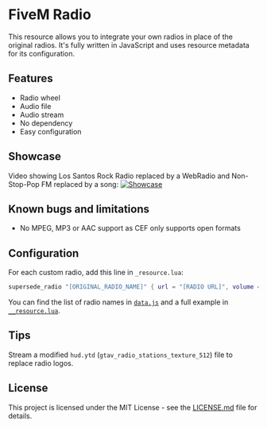 # FiveM Radio

This resource allows you to integrate your own radios in place of the original radios.
It's fully written in JavaScript and uses resource metadata for its configuration.

## Features

* Radio wheel
* Audio file
* Audio stream
* No dependency
* Easy configuration

## Showcase

Video showing Los Santos Rock Radio replaced by a WebRadio and Non-Stop-Pop FM replaced by a song:
[![Showcase](https://cf-e2.streamablevideo.com/image/6hrhp_1.jpg)](https://streamable.com/6hrhp "Showcase")

## Known bugs and limitations

* No MPEG, MP3 or AAC support as CEF only supports open formats

## Configuration

For each custom radio, add this line in `_resource.lua`:
```lua
supersede_radio "[ORIGINAL_RADIO_NAME]" { url = "[RADIO URL]", volume = 0.5, name = "[NEW RADIO NAME]" }
```

You can find the list of radio names in [`data.js`](radio/data.js) and a full example in [`__resource.lua`](radio/__resource.lua).

## Tips

Stream a modified `hud.ytd` (`gtav_radio_stations_texture_512`) file to replace radio logos.

## License

This project is licensed under the MIT License - see the [LICENSE.md](LICENSE.md) file for details.